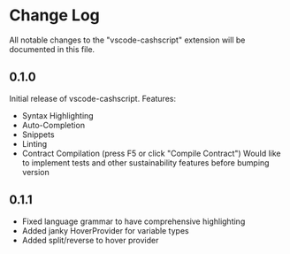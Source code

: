 # Change Log

All notable changes to the "vscode-cashscript" extension will be documented in this file.

## 0.1.0
Initial release of vscode-cashscript. Features:
- Syntax Highlighting
- Auto-Completion
- Snippets
- Linting
- Contract Compilation (press F5 or click "Compile Contract")
Would like to implement tests and other sustainability features before bumping version

## 0.1.1
- Fixed language grammar to have comprehensive highlighting
- Added janky HoverProvider for variable types
- Added split/reverse to hover provider